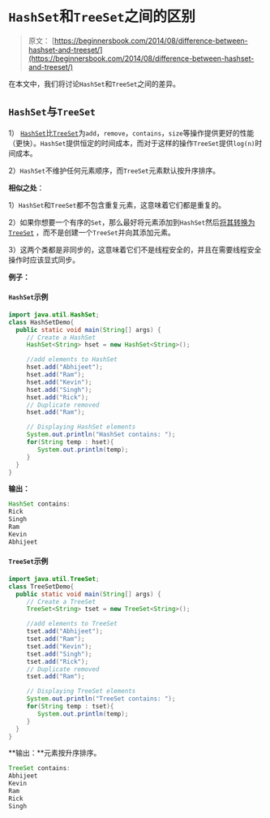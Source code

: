 # `HashSet`和`TreeSet`之间的区别

> 原文： [https://beginnersbook.com/2014/08/difference-between-hashset-and-treeset/](https://beginnersbook.com/2014/08/difference-between-hashset-and-treeset/)

在本文中，我们将讨论`HashSet`和`TreeSet`之间的差异。

## `HashSet`与`TreeSet`

1） [`HashSet`](https://beginnersbook.com/2013/12/hashset-class-in-java-with-example/)比[`TreeSet`](https://beginnersbook.com/2013/12/treeset-class-in-java-with-example/)为`add`，`remove`，`contains`，`size`等操作提供更好的性能（更快）。`HashSet`提供恒定的时间成本，而对于这样的操作`TreeSet`提供`log(n)`时间成本。

2）`HashSet`不维护任何元素顺序，而`TreeSet`元素默认按升序排序。

**相似之处**：

1）`HashSet`和`TreeSet`都不包含重复元素，这意味着它们都是重复的。

2）如果你想要一个有序的`Set`，那么最好将元素添加到`HashSet`然后[将其转换为`TreeSet`](https://beginnersbook.com/2014/08/how-to-convert-a-hashset-to-a-treeset/) ，而不是创建一个`TreeSet`并向其添加元素。

3）这两个类都是非同步的，这意味着它们不是线程安全的，并且在需要线程安全操作时应该显式同步。

**例子：**

#### `HashSet`示例

```java
import java.util.HashSet;
class HashSetDemo{ 
  public static void main(String[] args) {
     // Create a HashSet
     HashSet<String> hset = new HashSet<String>();

     //add elements to HashSet
     hset.add("Abhijeet");
     hset.add("Ram");
     hset.add("Kevin");
     hset.add("Singh");
     hset.add("Rick");
     // Duplicate removed
     hset.add("Ram"); 

     // Displaying HashSet elements
     System.out.println("HashSet contains: ");
     for(String temp : hset){
        System.out.println(temp);
     }
  }
}
```

**输出：**

```java
HashSet contains: 
Rick
Singh
Ram
Kevin
Abhijeet

```

#### `TreeSet`示例

```java
import java.util.TreeSet;
class TreeSetDemo{ 
  public static void main(String[] args) {
     // Create a TreeSet
     TreeSet<String> tset = new TreeSet<String>();

     //add elements to TreeSet
     tset.add("Abhijeet");
     tset.add("Ram");
     tset.add("Kevin");
     tset.add("Singh");
     tset.add("Rick");
     // Duplicate removed
     tset.add("Ram"); 

     // Displaying TreeSet elements
     System.out.println("TreeSet contains: ");
     for(String temp : tset){
        System.out.println(temp);
     }
  }
}
```

**输出：**元素按升序排序。

```java
TreeSet contains: 
Abhijeet
Kevin
Ram
Rick
Singh

```